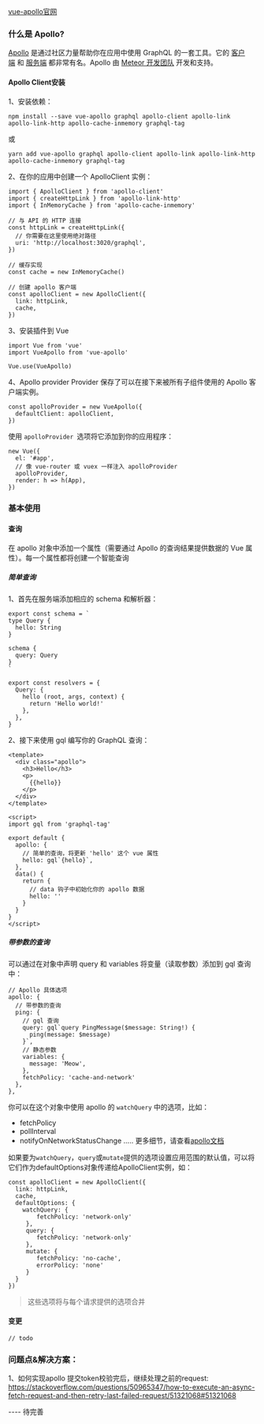 [vue-apollo官网](https://vue-apollo.netlify.com/zh-cn/guide/#%E4%BB%80%E4%B9%88%E6%98%AF-graphql%EF%BC%9F)

### 什么是 Apollo?
[Apollo](https://www.apollographql.com/) 是通过社区力量帮助你在应用中使用 GraphQL 的一套工具。它的 [客户端](https://www.apollographql.com/client) 和 [服务端](https://www.apollographql.com/server) 都非常有名。Apollo 由 [Meteor 开发团队](https://www.meteor.io/) 开发和支持。

#### Apollo Client安装
1、安装依赖：
```
npm install --save vue-apollo graphql apollo-client apollo-link apollo-link-http apollo-cache-inmemory graphql-tag
```
或
```
yarn add vue-apollo graphql apollo-client apollo-link apollo-link-http apollo-cache-inmemory graphql-tag
```
2、在你的应用中创建一个 ApolloClient 实例：
```
import { ApolloClient } from 'apollo-client'
import { createHttpLink } from 'apollo-link-http'
import { InMemoryCache } from 'apollo-cache-inmemory'

// 与 API 的 HTTP 连接
const httpLink = createHttpLink({
  // 你需要在这里使用绝对路径
  uri: 'http://localhost:3020/graphql',
})

// 缓存实现
const cache = new InMemoryCache()

// 创建 apollo 客户端
const apolloClient = new ApolloClient({
  link: httpLink,
  cache,
})
```
3、安装插件到 Vue
```
import Vue from 'vue'
import VueApollo from 'vue-apollo'

Vue.use(VueApollo)
```
4、Apollo provider
Provider 保存了可以在接下来被所有子组件使用的 Apollo 客户端实例。
```
const apolloProvider = new VueApollo({
  defaultClient: apolloClient,
})
```
使用 `apolloProvider `选项将它添加到你的应用程序：
```
new Vue({
  el: '#app',
  // 像 vue-router 或 vuex 一样注入 apolloProvider
  apolloProvider,
  render: h => h(App),
})
```

### 基本使用
####  查询
在 apollo 对象中添加一个属性（需要通过 Apollo 的查询结果提供数据的 Vue 属性）。每一个属性都将创建一个智能查询

##### 简单查询
1、首先在服务端添加相应的 schema 和解析器：
```
export const schema = `
type Query {
  hello: String
}

schema {
  query: Query
}
`

export const resolvers = {
  Query: {
    hello (root, args, context) {
      return 'Hello world!'
    },
  },
}
```
2、接下来使用 gql 编写你的 GraphQL 查询：
```
<template>
  <div class="apollo">
    <h3>Hello</h3>
    <p>
      {{hello}}
    </p>
  </div>
</template>

<script>
import gql from 'graphql-tag'

export default {
  apollo: {
    // 简单的查询，将更新 'hello' 这个 vue 属性
    hello: gql`{hello}`,
  },
  data() {
    return {
      // data 钩子中初始化你的 apollo 数据
      hello: ''
    }
  }
}
</script>

```
##### 带参数的查询
可以通过在对象中声明 query 和 variables 将变量（读取参数）添加到 gql 查询中：
```
// Apollo 具体选项
apollo: {
  // 带参数的查询
  ping: {
    // gql 查询
    query: gql`query PingMessage($message: String!) {
      ping(message: $message)
    }`,
    // 静态参数
    variables: {
      message: 'Meow',
    },
    fetchPolicy: 'cache-and-network'
  },
},
```
你可以在这个对象中使用 apollo 的 `watchQuery` 中的选项，比如：
- fetchPolicy
-  pollInterval
-  notifyOnNetworkStatusChange
.....
更多细节，请查看[apollo文档](https://www.apollographql.com/docs/react/api/apollo-client/#ApolloClient.watchQuery)

如果要为`watchQuery`，`query`或`mutate`提供的选项设置应用范围的默认值，可以将它们作为defaultOptions对象传递给ApolloClient实例，如：
```
const apolloClient = new ApolloClient({
  link: httpLink,
  cache,
  defaultOptions: {
    watchQuery: {
        fetchPolicy: 'network-only'
     },
     query: {
        fetchPolicy: 'network-only'
     },
     mutate: {
        fetchPolicy: 'no-cache',
        errorPolicy: 'none'
     }
  }
})
```
> 这些选项将与每个请求提供的选项合并




####  变更
```
// todo
```




### 问题点&解决方案：
1、如何实现apollo 提交token校验完后，继续处理之前的request:
https://stackoverflow.com/questions/50965347/how-to-execute-an-async-fetch-request-and-then-retry-last-failed-request/51321068#51321068



---- 待完善
